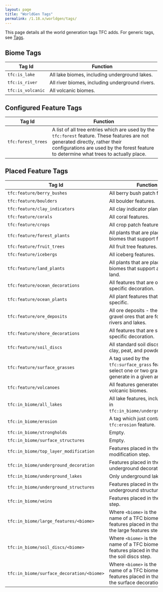 ```yaml
---
layout: page
title: "WorldGen Tags"
permalink: /1.18.x/worldgen/tags/
---
```


This page details all the world generation tags TFC adds. For generic tags, see [Tags](../../data/tags/).

## Biome Tags

Tag Id | Function
---|---
`tfc:is_lake` | All lake biomes, including underground lakes.
`tfc:is_river` | All river biomes, including underground rivers.
`tfc:is_volcanic` | All volcanic biomes.

## Configured Feature Tags

Tag Id | Function
---|---
`tfc:forest_trees` | A list of all tree entries which are used by the `tfc:forest` feature. These features are not generated directly, rather their configurations are used by the forest feature to determine what trees to actually place.

## Placed Feature Tags

Tag Id | Function
---|---
`tfc:feature/berry_bushes` | All berry bush patch features.
`tfc:feature/boulders` | All boulder features.
`tfc:feature/clay_indicators` | All clay indicator plant features.
`tfc:feature/corals` | All coral features.
`tfc:feature/crops` | All crop patch features.
`tfc:feature/forest_plants` | All plants that are placed within biomes that support forests.
`tfc:feature/fruit_trees` | All fruit tree features.
`tfc:feature/icebergs` | All iceberg features.
`tfc:feature/land_plants` | All plants that are placed within biomes that support any type of land.
`tfc:feature/ocean_decorations` | All features that are ocean specific decoration.
`tfc:feature/ocean_plants` | All plant features that are ocean specific.
`tfc:feature/ore_deposits` | All ore deposits - the smaller gravel ores that are found in rivers and lakes.
`tfc:feature/shore_decorations` | All features that are shore specific decoration.
`tfc:feature/soil_discs` | All standard soil discs, including clay, peat, and powder snow.
`tfc:feature/surface_grasses` | A tag used by the `tfc:surface_grass` feature to select one or two grasses to generate in a given area.
`tfc:feature/volcanoes` | All features generated in volcanic biomes.
`tfc:in_biome/all_lakes` | All lake features, including those in `tfc:in_biome/underground_lakes`.
`tfc:in_biome/erosion` | A tag which just contains the `tfc:erosion` feature.
`tfc:in_biome/strongholds` | Empty.
`tfc:in_biome/surface_structures` | Empty.
`tfc:in_biome/top_layer_modification` | Features placed in the top layer modification step.
`tfc:in_biome/underground_decoration` | Features placed in the underground decoration step.
`tfc:in_biome/underground_lakes` | Only underground lake features.
`tfc:in_biome/underground_structures` | Features placed in the underground structures step.
`tfc:in_biome/veins` | Features placed in the ore veins step.
`tfc:in_biome/large_features/<biome>` | Where `<biome>` is the registry name of a TFC biome, the features placed in that biome in the large features step.
`tfc:in_biome/soil_discs/<biome>` | Where `<biome>` is the registry name of a TFC biome, the features placed in that biome in the soil discs step.
`tfc:in_biome/surface_decoration/<biome>` | Where `<biome>` is the registry name of a TFC biome, the features placed in that biome in the surface decoration step.
